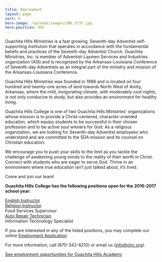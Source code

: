 ```yaml
---
title: Employment
layout: page
sort: 6
hero-image: /uploads/images/IMG_3737.jpg
hero-position: 45%
---
```

Ouachita Hills Ministries is a fast growing, Seventh-day Adventist self-supporting institution
that operates in accordance with the fundamental beliefs and practices of the Seventh-day
Adventist Church. Ouachita Ministries, Inc. is member of Adventist-Laymen Services and
Industries organization (ASI) and is recognized by the Arkansas-Louisiana Conference of
Seventh-day Adventists as an integral part of the ministry and mission of the Arkansas-Louisiana
Conference.

Ouachita Hills Ministries was founded in 1988 and is located on four hundred and twenty-one
acres of land towards North West of Amity, Arkansas, where the mild, invigorating climate,
with moderately cool nights, is not only conducive to study, but also provides an environment
for healthy living.

Ouachita Hills College is one of two Ouachita Hills Ministries’ organizations whose mission
is to provide a Christ-centered, character-oriented education, which equips students to be
successful in their chosen profession and to be active soul winners for God. As a religious
organization, we are looking for Seventh-day Adventist employees who understand and are
committed to the SDA mission and its counsel on Christian education.

We encourage you to push your skills to the limit as you tackle the challenge of awakening
young minds to the reality of their worth in Christ. Connect with students who are eager
to serve God. Thrive in an environment where true education isn’t just talked about, it’s
lived.

Come and join our team!

**Ouachita Hills College has the following positions open for the 2016-2017 school year:**  

[English Instructor](/uploads/documents/JSEnglishInstructor.pdf)  
[Religion Instructor](/uploads/documents/JSReligionInstructor.pdf)   
Food Services Supervisor  
[Auto Repair Technician](/uploads/documents/JSAutoRepair.pdf)  
Information Technology Specialist  

 If you are interested in any of the listed positions, you may complete our online [Employment Application](http://www.surveymoz.com/s/VFKEU/)

 For more information, call (870-342-6210) or email us (info@ohc.org).

 [See employment opportunities for Ouachita Hills Academy](http://www.ouachitahills.org/pages/academy/employment.html)
